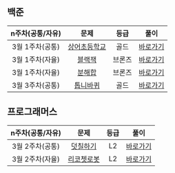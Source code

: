 ## 백준

| n주차(공통/자유) |                         문제                          |  등급  |                 풀이                 |
| :--------------: | :---------------------------------------------------: | :----: | :----------------------------------: |
| 3월 1주차(공통)  | [상어초등학교](https://www.acmicpc.net/problem/21608) |  골드  | [바로가기](./백준/구현/상어초등학교) |
| 3월 1주차(자율)  |    [블랙잭](https://www.acmicpc.net/problem/2798)     | 브론즈 | [바로가기](./백준/브루트포스/블랙잭) |
| 3월 1주차(자율)  |    [분해합](https://www.acmicpc.net/problem/2231)     | 브론즈 | [바로가기](./백준/브루트포스/분해합) |
| 3월 3주차(공통)  |   [톱니바퀴](https://www.acmicpc.net/problem/14891)   |  골드  | [바로가기](./백준/구현/톱니바퀴_DFS) |



## 프로그래머스

| n주차(공통/자유) |                             문제                             | 등급 |                     풀이                     |
| :--------------: | :----------------------------------------------------------: | :--: | :------------------------------------------: |
| 3월 2주차(공통)  | [덧칠하기](https://school.programmers.co.kr/learn/courses/30/lessons/161989) |  L2  |  [바로가기](./프로그래머스/Level2/덧칠하기)  |
| 3월 2주차(자율)  | [리코쳇로봇](https://school.programmers.co.kr/learn/courses/30/lessons/169199) |  L2  | [바로가기](./프로그래머스/Level2/리코쳇로봇) |

